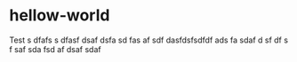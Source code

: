 # hellow-world
Test
s dfafs
s dfasf
 dsaf
 dsfa
 sd
 fas
 af
 sdf
  dasfdsfsdfdf ads
  fa
   sdaf
   d
    sf
    df
     s
      f
      saf
       sda
       fsd
       af dsaf sdaf
